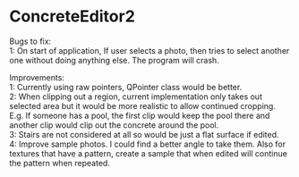 # ConcreteEditor2

Bugs to fix:  
  1: On start of application, If user selects a photo, then tries to select another one without doing anything else.  The program will crash.


Improvements: <br />
  1:  Currently using raw pointers, QPointer class would be better.
<br/>  2:  When clipping out a region, current implementation only takes out selected area but it would be more realistic to allow continued cropping.  E.g. If someone has a pool, the first clip would keep the pool there and another clip would clip out the concrete around the pool.
<br/>  3:  Stairs are not considered at all so would be just a flat surface if edited.
<br/> 4: Improve sample photos.  I could find a better angle to take them.  Also for textures that have a pattern, create a sample that when edited will continue the pattern when repeated.
